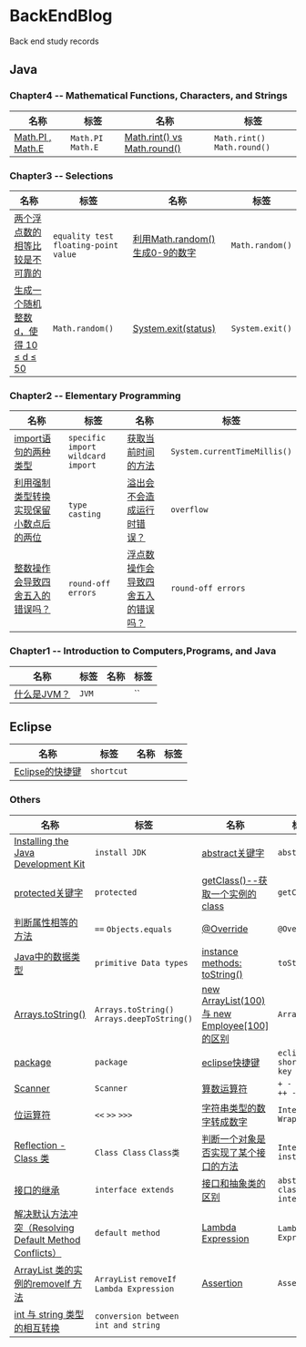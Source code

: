 # BackEndBlog
Back end study records

## Java

### Chapter4 -- Mathematical Functions, Characters, and Strings
名称 | 标签 | 名称 | 标签  
 --- | --- |  --- | --- 
[Math.PI , Math.E](https://github.com/yaoningvital/BackEndBlog/issues/37) | `Math.PI` `Math.E` | [Math.rint() vs Math.round()](https://github.com/yaoningvital/BackEndBlog/issues/38) | `Math.rint()` `Math.round()`  

### Chapter3 -- Selections
名称 | 标签 | 名称 | 标签  
 --- | --- |  --- | --- 
[两个浮点数的相等比较是不可靠的](https://github.com/yaoningvital/BackEndBlog/issues/33) | `equality test` `floating-point value` | [利用Math.random()生成0-9的数字](https://github.com/yaoningvital/BackEndBlog/issues/34) | `Math.random()` 
[生成一个随机整数d，使得 10 ≤ d ≤ 50](https://github.com/yaoningvital/BackEndBlog/issues/35) | `Math.random()` | [System.exit(status)](https://github.com/yaoningvital/BackEndBlog/issues/36) | `System.exit()`

### Chapter2 -- Elementary Programming
名称 | 标签 | 名称 | 标签  
 --- | --- |  --- | --- 
[import语句的两种类型](https://github.com/yaoningvital/BackEndBlog/issues/27) | `specific import` `wildcard import` | [获取当前时间的方法](https://github.com/yaoningvital/BackEndBlog/issues/28) | `System.currentTimeMillis()`
[利用强制类型转换实现保留小数点后的两位](https://github.com/yaoningvital/BackEndBlog/issues/29) | `type casting` | [溢出会不会造成运行时错误？](https://github.com/yaoningvital/BackEndBlog/issues/30) | `overflow`
[整数操作会导致四舍五入的错误吗？](https://github.com/yaoningvital/BackEndBlog/issues/31) | `round-off errors` | [浮点数操作会导致四舍五入的错误吗？](https://github.com/yaoningvital/BackEndBlog/issues/31) | `round-off errors`



### Chapter1 -- Introduction to Computers,Programs, and Java
名称 | 标签 | 名称 | 标签  
 --- | --- |  --- | --- 
[什么是JVM？](https://github.com/yaoningvital/BackEndBlog/issues/26) | `JVM` | [](https://github.com/yaoningvital/BackEndBlog/issues/2) | `` 

## Eclipse
名称 | 标签 | 名称 | 标签  
 --- | --- |  --- | --- 
[Eclipse的快捷键](https://github.com/yaoningvital/BackEndBlog/issues/32) | `shortcut` | [](https://github.com/yaoningvital/BackEndBlog/issues/28) | 

### Others
名称 | 标签 | 名称 | 标签  
 --- | --- |  --- | --- 
[Installing the Java Development Kit](https://github.com/yaoningvital/BackEndBlog/issues/1) | `install JDK` | [abstract关键字](https://github.com/yaoningvital/BackEndBlog/issues/2) | `abstract` 
[protected关键字](https://github.com/yaoningvital/BackEndBlog/issues/3) | `protected`| [getClass()--获取一个实例的class](https://github.com/yaoningvital/BackEndBlog/issues/4) | `getClass`
[判断属性相等的方法](https://github.com/yaoningvital/BackEndBlog/issues/5) | `==` `Objects.equals` | [@Override](https://github.com/yaoningvital/BackEndBlog/issues/6) | `@Override`
[Java中的数据类型](https://github.com/yaoningvital/BackEndBlog/issues/7) | `primitive Data types` | [instance methods: toString() ](https://github.com/yaoningvital/BackEndBlog/issues/8) | `toString`
[Arrays.toString() ](https://github.com/yaoningvital/BackEndBlog/issues/9) | `Arrays.toString()` `Arrays.deepToString()` | [new ArrayList<Employee>(100) 与 new Employee[100]的区别](https://github.com/yaoningvital/BackEndBlog/issues/10) | `ArrayList`
[package](https://github.com/yaoningvital/BackEndBlog/issues/11) | `package` | [eclipse快捷键](https://github.com/yaoningvital/BackEndBlog/issues/12) | `eclipse` `shortcut key`
[Scanner](https://github.com/yaoningvital/BackEndBlog/issues/13) | `Scanner` | [算数运算符](https://github.com/yaoningvital/BackEndBlog/issues/14) | `+ - * / % ++ --`
[位运算符](https://github.com/yaoningvital/BackEndBlog/issues/15) | `<<` `>>` `>>>` | [字符串类型的数字转成数字](https://github.com/yaoningvital/BackEndBlog/issues/16) | `Integer Wrapper`
[Reflection - Class 类](https://github.com/yaoningvital/BackEndBlog/issues/17) | `Class Class` `Class类` | [判断一个对象是否实现了某个接口的方法](https://github.com/yaoningvital/BackEndBlog/issues/18) | `Interfaces`  `instanceof`
[接口的继承](https://github.com/yaoningvital/BackEndBlog/issues/19) | `interface extends` | [接口和抽象类的区别](https://github.com/yaoningvital/BackEndBlog/issues/20) | `abstract classes` `interfaces`
[解决默认方法冲突（Resolving Default Method Conflicts）](https://github.com/yaoningvital/BackEndBlog/issues/21) | `default method` | [Lambda Expression](https://github.com/yaoningvital/BackEndBlog/issues/22) | `Lambda Expression`
[ArrayList 类的实例的removeIf 方法](https://github.com/yaoningvital/BackEndBlog/issues/23) | `ArrayList` `removeIf` `Lambda Expression` | [Assertion](https://github.com/yaoningvital/BackEndBlog/issues/24) | `Assertion`
[int 与 string 类型的相互转换](https://github.com/yaoningvital/BackEndBlog/issues/25) | `conversion between int and string`

